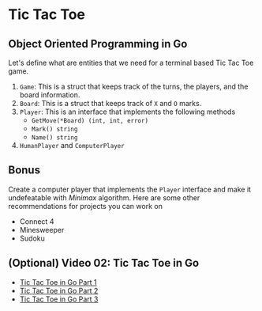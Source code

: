 # Tic Tac Toe
## Object Oriented Programming in Go
Let's define what are entities that we need for a terminal based Tic Tac Toe game. 

1. `Game`: This is a struct that keeps track of the turns, the players, and the board information.
2. `Board`: This is a struct that keeps track of `X` and `O` marks. 
3. `Player`: This is an interface that implements the following methods
    * `GetMove(*Board) (int, int, error)`
    * `Mark() string`
    * `Name() string`
4. `HumanPlayer` and `ComputerPlayer`

## Bonus
Create a computer player that implements the `Player` interface and make it undefeatable with 
*Minimax* algorithm. Here are some other recommendations for projects you can work on

* Connect 4
* Minesweeper
* Sudoku

## (Optional) Video 02: Tic Tac Toe in Go

* [Tic Tac Toe in Go Part 1](https://youtu.be/644HhokVkbI)
* [Tic Tac Toe in Go Part 2](https://youtu.be/eL6ruTgOQG0)
* [Tic Tac Toe in Go Part 3](https://youtu.be/rdSgqye50Qw)

